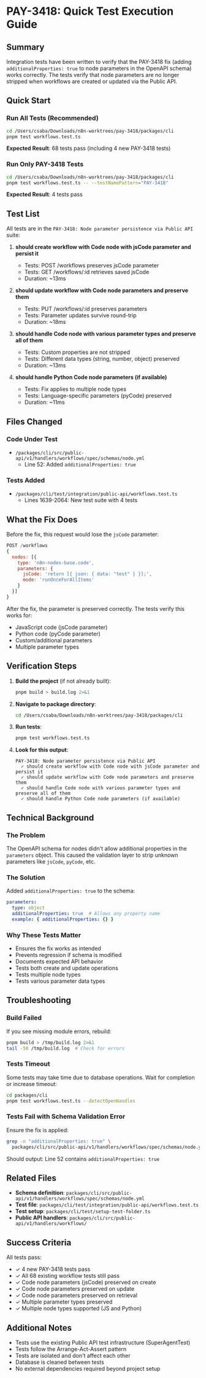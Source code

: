 # PAY-3418: Quick Test Execution Guide

## Summary

Integration tests have been written to verify that the PAY-3418 fix (adding `additionalProperties: true` to node parameters in the OpenAPI schema) works correctly. The tests verify that node parameters are no longer stripped when workflows are created or updated via the Public API.

## Quick Start

### Run All Tests (Recommended)
```bash
cd /Users/csaba/Downloads/n8n-worktrees/pay-3418/packages/cli
pnpm test workflows.test.ts
```

**Expected Result**: 68 tests pass (including 4 new PAY-3418 tests)

### Run Only PAY-3418 Tests
```bash
cd /Users/csaba/Downloads/n8n-worktrees/pay-3418/packages/cli
pnpm test workflows.test.ts -- --testNamePattern="PAY-3418"
```

**Expected Result**: 4 tests pass

## Test List

All tests are in the `PAY-3418: Node parameter persistence via Public API` suite:

1. **should create workflow with Code node with jsCode parameter and persist it**
   - Tests: POST /workflows preserves jsCode parameter
   - Tests: GET /workflows/:id retrieves saved jsCode
   - Duration: ~13ms

2. **should update workflow with Code node parameters and preserve them**
   - Tests: PUT /workflows/:id preserves parameters
   - Tests: Parameter updates survive round-trip
   - Duration: ~18ms

3. **should handle Code node with various parameter types and preserve all of them**
   - Tests: Custom properties are not stripped
   - Tests: Different data types (string, number, object) preserved
   - Duration: ~13ms

4. **should handle Python Code node parameters (if available)**
   - Tests: Fix applies to multiple node types
   - Tests: Language-specific parameters (pyCode) preserved
   - Duration: ~11ms

## Files Changed

### Code Under Test
- `/packages/cli/src/public-api/v1/handlers/workflows/spec/schemas/node.yml`
  - Line 52: Added `additionalProperties: true`

### Tests Added
- `/packages/cli/test/integration/public-api/workflows.test.ts`
  - Lines 1639-2064: New test suite with 4 tests

## What the Fix Does

Before the fix, this request would lose the `jsCode` parameter:
```javascript
POST /workflows
{
  nodes: [{
    type: 'n8n-nodes-base.code',
    parameters: {
      jsCode: 'return [{ json: { data: "test" } }];',
      mode: 'runOnceForAllItems'
    }
  }]
}
```

After the fix, the parameter is preserved correctly. The tests verify this works for:
- JavaScript code (jsCode parameter)
- Python code (pyCode parameter)
- Custom/additional parameters
- Multiple parameter types

## Verification Steps

1. **Build the project** (if not already built):
   ```bash
   pnpm build > build.log 2>&1
   ```

2. **Navigate to package directory**:
   ```bash
   cd /Users/csaba/Downloads/n8n-worktrees/pay-3418/packages/cli
   ```

3. **Run tests**:
   ```bash
   pnpm test workflows.test.ts
   ```

4. **Look for this output**:
   ```
   PAY-3418: Node parameter persistence via Public API
     ✓ should create workflow with Code node with jsCode parameter and persist it
     ✓ should update workflow with Code node parameters and preserve them
     ✓ should handle Code node with various parameter types and preserve all of them
     ✓ should handle Python Code node parameters (if available)
   ```

## Technical Background

### The Problem
The OpenAPI schema for nodes didn't allow additional properties in the `parameters` object. This caused the validation layer to strip unknown parameters like `jsCode`, `pyCode`, etc.

### The Solution
Added `additionalProperties: true` to the schema:
```yaml
parameters:
  type: object
  additionalProperties: true  # Allows any property name
  example: { additionalProperties: {} }
```

### Why These Tests Matter
- Ensures the fix works as intended
- Prevents regression if schema is modified
- Documents expected API behavior
- Tests both create and update operations
- Tests multiple node types
- Tests various parameter data types

## Troubleshooting

### Build Failed
If you see missing module errors, rebuild:
```bash
pnpm build > /tmp/build.log 2>&1
tail -50 /tmp/build.log  # Check for errors
```

### Tests Timeout
Some tests may take time due to database operations. Wait for completion or increase timeout:
```bash
cd packages/cli
pnpm test workflows.test.ts --detectOpenHandles
```

### Tests Fail with Schema Validation Error
Ensure the fix is applied:
```bash
grep -n "additionalProperties: true" \
  packages/cli/src/public-api/v1/handlers/workflows/spec/schemas/node.yml
```

Should output: Line 52 contains `additionalProperties: true`

## Related Files

- **Schema definition**: `packages/cli/src/public-api/v1/handlers/workflows/spec/schemas/node.yml`
- **Test file**: `packages/cli/test/integration/public-api/workflows.test.ts`
- **Test setup**: `packages/cli/test/setup-test-folder.ts`
- **Public API handlers**: `packages/cli/src/public-api/v1/handlers/workflows/`

## Success Criteria

All tests pass:
- ✓ 4 new PAY-3418 tests pass
- ✓ All 68 existing workflow tests still pass
- ✓ Code node parameters (jsCode) preserved on create
- ✓ Code node parameters preserved on update
- ✓ Code node parameters preserved on retrieval
- ✓ Multiple parameter types preserved
- ✓ Multiple node types supported (JS and Python)

## Additional Notes

- Tests use the existing Public API test infrastructure (SuperAgentTest)
- Tests follow the Arrange-Act-Assert pattern
- Tests are isolated and don't affect each other
- Database is cleaned between tests
- No external dependencies required beyond project setup
